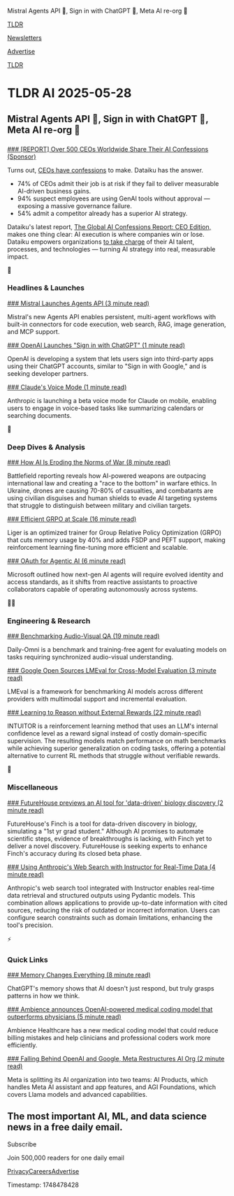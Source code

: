 Mistral Agents API 🧠, Sign in with ChatGPT 🔐, Meta AI re-org 💼

[TLDR](/)

[Newsletters](/newsletters)

[Advertise](https://advertise.tldr.tech/)

[TLDR](/)

# TLDR AI 2025-05-28

## Mistral Agents API 🧠, Sign in with ChatGPT 🔐, Meta AI re-org 💼

### 

[### [REPORT] Over 500 CEOs Worldwide Share Their AI Confessions (Sponsor)](https://pages.dataiku.com/global-ai-confessions-report?utm_campaign=GLO%20CONTENT%20Enterprise%20AI%20FY25&amp;utm_source=glo-tldr&amp;utm_medium=paid-email)

Turns out, [CEOs have confessions](https://pages.dataiku.com/global-ai-confessions-report?utm_campaign=GLO%20CONTENT%20Enterprise%20AI%20FY25&utm_source=glo-tldr&utm_medium=paid-email) to make. Dataiku has the answer.

* 74% of CEOs admit their job is at risk if they fail to deliver measurable AI-driven business gains.
* 94% suspect employees are using GenAI tools without approval — exposing a massive governance failure.
* 54% admit a competitor already has a superior AI strategy.

Dataiku's latest report, [The Global AI Confessions Report: CEO Edition,](https://pages.dataiku.com/global-ai-confessions-report?utm_campaign=GLO%20CONTENT%20Enterprise%20AI%20FY25&utm_source=glo-tldr&utm_medium=paid-email) makes one thing clear: AI execution is where companies win or lose. Dataiku empowers organizations [to take charge](https://pages.dataiku.com/global-ai-confessions-report?utm_campaign=GLO%20CONTENT%20Enterprise%20AI%20FY25&utm_source=glo-tldr&utm_medium=paid-email) of their AI talent, processes, and technologies — turning AI strategy into real, measurable impact.

🚀

### Headlines & Launches

[### Mistral Launches Agents API (3 minute read)](https://mistral.ai/news/agents-api?utm_source=tldrai)

Mistral's new Agents API enables persistent, multi-agent workflows with built-in connectors for code execution, web search, RAG, image generation, and MCP support.

[### OpenAI Launches "Sign in with ChatGPT" (1 minute read)](https://openai.com/form/sign-in-with-chatgpt/?utm_source=tldrai)

OpenAI is developing a system that lets users sign into third-party apps using their ChatGPT accounts, similar to "Sign in with Google," and is seeking developer partners.

[### Claude's Voice Mode (1 minute read)](https://threadreaderapp.com/thread/1927463559836877214.html?utm_source=tldrai)

Anthropic is launching a beta voice mode for Claude on mobile, enabling users to engage in voice-based tasks like summarizing calendars or searching documents.

🧠

### Deep Dives & Analysis

[### How AI Is Eroding the Norms of War (8 minute read)](https://aifrontiersmedia.substack.com/p/how-ai-is-eroding-the-norms-of-war?utm_source=tldrai)

Battlefield reporting reveals how AI-powered weapons are outpacing international law and creating a "race to the bottom" in warfare ethics. In Ukraine, drones are causing 70-80% of casualties, and combatants are using civilian disguises and human shields to evade AI targeting systems that struggle to distinguish between military and civilian targets.

[### Efficient GRPO at Scale (16 minute read)](https://huggingface.co/blog/liger-grpo?utm_source=tldrai)

Liger is an optimized trainer for Group Relative Policy Optimization (GRPO) that cuts memory usage by 40% and adds FSDP and PEFT support, making reinforcement learning fine-tuning more efficient and scalable.

[### OAuth for Agentic AI (6 minute read)](https://techcommunity.microsoft.com/blog/microsoft-entra-blog/the-future-of-ai-agents%E2%80%94and-why-oauth-must-evolve/3827391?utm_source=tldrai)

Microsoft outlined how next-gen AI agents will require evolved identity and access standards, as it shifts from reactive assistants to proactive collaborators capable of operating autonomously across systems.

👨‍💻

### Engineering & Research

[### Benchmarking Audio-Visual QA (19 minute read)](https://arxiv.org/abs/2505.17862v1?utm_source=tldrai)

Daily-Omni is a benchmark and training-free agent for evaluating models on tasks requiring synchronized audio-visual understanding.

[### Google Open Sources LMEval for Cross-Model Evaluation (3 minute read)](https://opensource.googleblog.com/2025/05/announcing-lmeval-an-open-ource-framework-cross-model-evaluation.html?utm_source=tldrai)

LMEval is a framework for benchmarking AI models across different providers with multimodal support and incremental evaluation.

[### Learning to Reason without External Rewards (22 minute read)](https://arxiv.org/abs/2505.19590?utm_source=tldrai)

INTUITOR is a reinforcement learning method that uses an LLM's internal confidence level as a reward signal instead of costly domain-specific supervision. The resulting models match performance on math benchmarks while achieving superior generalization on coding tasks, offering a potential alternative to current RL methods that struggle without verifiable rewards.

🎁

### Miscellaneous

[### FutureHouse previews an AI tool for 'data-driven' biology discovery (2 minute read)](https://techcrunch.com/2025/05/06/futurehouse-previews-an-ai-tool-for-data-driven-biology-discovery/?utm_source=tldrai)

FutureHouse's Finch is a tool for data-driven discovery in biology, simulating a "1st yr grad student." Although AI promises to automate scientific steps, evidence of breakthroughs is lacking, with Finch yet to deliver a novel discovery. FutureHouse is seeking experts to enhance Finch's accuracy during its closed beta phase.

[### Using Anthropic's Web Search with Instructor for Real-Time Data (4 minute read)](https://python.useinstructor.com/blog/2025/05/07/using-anthropics-web-search-with-instructor-for-real-time-data/?utm_source=tldrai)

Anthropic's web search tool integrated with Instructor enables real-time data retrieval and structured outputs using Pydantic models. This combination allows applications to provide up-to-date information with cited sources, reducing the risk of outdated or incorrect information. Users can configure search constraints such as domain limitations, enhancing the tool's precision.

⚡️

### Quick Links

[### Memory Changes Everything (8 minute read)](https://writing.nikunjk.com/p/memory-changes-everything?utm_source=tldrai)

ChatGPT's memory shows that AI doesn't just respond, but truly grasps patterns in how we think.

[### Ambience announces OpenAI-powered medical coding model that outperforms physicians (5 minute read)](https://www.cnbc.com/2025/05/27/openai-ambience-medical-ai.html?utm_source=tldrai)

Ambience Healthcare has a new medical coding model that could reduce billing mistakes and help clinicians and professional coders work more efficiently.

[### Falling Behind OpenAI and Google, Meta Restructures AI Org (2 minute read)](https://www.axios.com/2025/05/27/meta-ai-restructure-2025-agi-llama?utm_source=tldrai)

Meta is splitting its AI organization into two teams: AI Products, which handles Meta AI assistant and app features, and AGI Foundations, which covers Llama models and advanced capabilities.

## The most important AI, ML, and data science news in a free daily email.

Subscribe

Join 500,000 readers for one daily email

[Privacy](/privacy)[Careers](https://jobs.ashbyhq.com/tldr.tech)[Advertise](/ai/advertise)

Timestamp: 1748478428